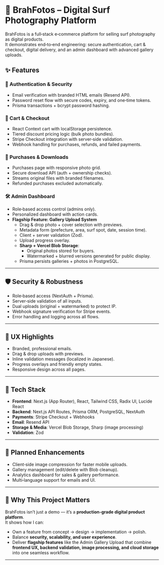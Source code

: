 # 🌊 BrahFotos – Digital Surf Photography Platform

BrahFotos is a full‑stack e‑commerce platform for selling surf photography as digital products.  
It demonstrates end‑to‑end engineering: secure authentication, cart & checkout, digital delivery, and an admin dashboard with advanced gallery uploads.


## ✨ Features

### 🔑 Authentication & Security
- Email verification with branded HTML emails (Resend API).  
- Password reset flow with secure codes, expiry, and one‑time tokens.  
- Prisma transactions + bcrypt password hashing.  

### 🛒 Cart & Checkout
- React Context cart with localStorage persistence.  
- Tiered discount pricing logic (bulk photo bundles).  
- Stripe Checkout integration with server‑side validation.  
- Webhook handling for purchases, refunds, and failed payments.  

### 📸 Purchases & Downloads
- Purchases page with responsive photo grid.  
- Secure download API (auth + ownership checks).  
- Streams original files with branded filenames.  
- Refunded purchases excluded automatically.  

### 🛠️ Admin Dashboard
- Role‑based access control (admins only).  
- Personalized dashboard with action cards.  
- **Flagship Feature: Gallery Upload System**  
  - Drag & drop photo + cover selection with previews.  
  - Metadata form (prefecture, area, surf spot, date, session time).  
  - Client + server validation (Zod).  
  - Upload progress overlay.  
  - **Sharp + Vercel Blob Storage**:  
    - Original photos stored for buyers.  
    - Watermarked + blurred versions generated for public display.  
  - Prisma persists galleries + photos in PostgreSQL.  

---

## 🛡️ Security & Robustness
- Role‑based access (NextAuth + Prisma).  
- Server‑side validation of all inputs.  
- Dual uploads (original + watermarked) to protect IP.  
- Webhook signature verification for Stripe events.  
- Error handling and logging across all flows.  

---

## 🎨 UX Highlights
- Branded, professional emails.  
- Drag & drop uploads with previews.  
- Inline validation messages (localized in Japanese).  
- Progress overlays and friendly empty states.  
- Responsive design across all pages.  

---

## 🧰 Tech Stack
- **Frontend**: Next.js (App Router), React, Tailwind CSS, Radix UI, Lucide React  
- **Backend**: Next.js API Routes, Prisma ORM, PostgreSQL, NextAuth  
- **Payments**: Stripe Checkout + Webhooks  
- **Email**: Resend API  
- **Storage & Media**: Vercel Blob Storage, Sharp (image processing)  
- **Validation**: Zod  

---

## 🚀 Planned Enhancements
- Client‑side image compression for faster mobile uploads.  
- Gallery management (edit/delete with Blob cleanup).  
- Analytics dashboard for sales & gallery performance.  
- Multi‑language support for emails and UI.  

---

## 🎯 Why This Project Matters
BrahFotos isn’t just a demo — it’s a **production‑grade digital product platform**.  
It shows how I can:  
- Own a feature from concept → design → implementation → polish.  
- Balance **security, scalability, and user experience**.  
- Deliver **flagship features** like the Admin Gallery Upload that combine **frontend UX, backend validation, image processing, and cloud storage** into one seamless workflow.

---
